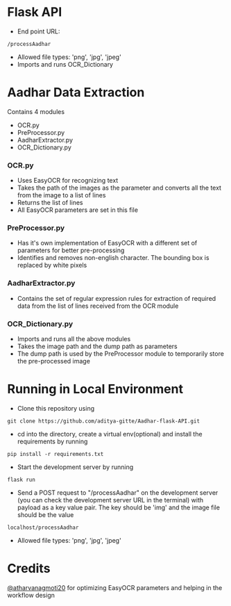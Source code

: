 
# Flask API


- End point URL: 
```
/processAadhar
```
- Allowed file types: 'png', 'jpg', 'jpeg'
- Imports and runs OCR_Dictionary



# Aadhar Data Extraction
Contains 4 modules
- OCR.py
- PreProcessor.py
- AadharExtractor.py
- OCR_Dictionary.py     

### OCR.py
- Uses EasyOCR for recognizing text
- Takes the path of the images as the parameter and converts all the text from the image to a list of lines
- Returns the list of lines
- All EasyOCR parameters are set in this file

### PreProcessor.py
- Has it's own implementation of EasyOCR with a different set of parameters for better pre-processing
- Identifies and removes non-english character. The bounding box is replaced by white pixels

### AadharExtractor.py
- Contains the set of regular expression rules for extraction of required data from the list of lines received from the OCR module

### OCR_Dictionary.py
- Imports and runs all the above modules
- Takes the image path and the dump path as parameters
- The dump path is used by the PreProcessor module to temporarily store the pre-processed image 

# Running in Local Environment
- Clone this repository using 
```
git clone https://github.com/aditya-gitte/Aadhar-flask-API.git
```
- cd into the directory, create a virtual env(optional) and install the requirements by running
```
pip install -r requirements.txt
``` 
- Start the development server by running
```
flask run
```
- Send a POST request to "/processAadhar"  on the development server (you can check the development server URL in the terminal) with payload as a key value pair. The key should be 'img' and the image file should be the value
```
localhost/processAadhar
```
- Allowed file types: 'png', 'jpg', 'jpeg'  

# Credits
[@atharvanagmoti20](https://github.com/atharvanagmoti20) for optimizing EasyOCR parameters and helping in the workflow design

